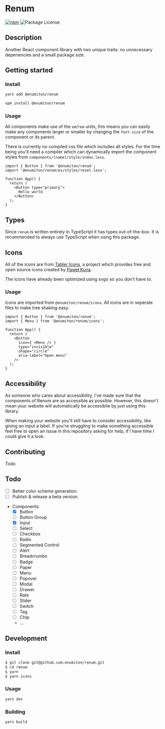 # Renum

[![npm](https://img.shields.io/npm/v/@enumiton/renum?color=0c72cc)](https://www.npmjs.com/package/@enumiton/renum)
![Package License](https://img.shields.io/github/license/enumiton/renum)

## Description

Another React component library with two unique traits: no unnecessary depenencies and a small package size.

## Getting started

### Install

```sh
yarn add @enumiton/renum
```

```sh
npm install @enumiton/renum
```

### Usage

All components make use of the `em`/`rem` units, this means you can easily make any components larger or smaller by changing
the `font-size` of the component or its parent.

There is currently no compiled css file which includes all styles. For the time being you'll need a compiler which can 
dynamically import the component styles from `components/[name]/style/index.less`.

```tsx
import { Button } from '@enumiton/renum';
import '@enumiton/renum/es/styles/reset.less';

function App() {
  return (
    <Button type="primary">
      Hello world
    </Button>
  );
}
```

## Types

Since `renum` is written entirely in TypeScript it has types out-of-the-box. It is recommended to always use TypeScript when using
this package.

## Icons

All of the icons are from [Tabler Icons](https://github.com/tabler/tabler-icons), a project which provides free and open source
icons created by [Paweł Kuna](https://github.com/codecalm).

The icons have already been optimized using svgo so you don't have to.

### Usage

Icons are imported from `@enumiton/renum/icons`. All icons are in seperate files to make tree shaking easy.

```tsx
import { Button } from '@enumiton/renum';
import { Menu } from '@enumiton/renum/icons';

function App() {
  return (
    <Button
      icon={ <Menu /> }
      type="invisible"
      shape="circle"
      aria-label="Open menu"
    />
  );
}
```

## Accessibility

As someone who cares about accessibility, I've made sure that the components of Renum are as accessible as possible. However, this
doesn't mean your website will automatically be accessibile by just using this library.

When making your website you'll still have to consider accessibility, like giving an input a label. If you're struggling to make
something accessible feel free to open an issue in this repository asking for help, if I have time I could give it a look.

## Contributing

Todo

## Todo

- [ ] Better color scheme generation.
- [ ] Publish & release a beta version.
- Components:
    - [x] Button
    - [ ] Button Group
    - [x] Input
    - [ ] Select
    - [ ] Checkbox
    - [ ] Radio
    - [ ] Segmented Control
    - [ ] Alert
    - [ ] Breadcrumbs
    - [ ] Badge
    - [ ] Paper
    - [ ] Menu
    - [ ] Popover
    - [ ] Modal
    - [ ] Drawer
    - [ ] Rate
    - [ ] Slider
    - [ ] Switch
    - [ ] Tag
    - [ ] Chip
    - ...

## Development

### Install

```sh
$ git clone git@github.com:enumiton/renum.git
$ cd renum
$ yarn
$ yarn icons
```

### Usage

```sh
yarn dev
```

### Building

```sh
yarn build
```
